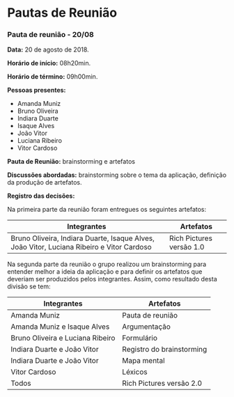 # Pautas de Reunião

### Pauta de reunião - 20/08

**Data:** 20 de agosto de 2018.

**Horário de início:** 08h20min.

**Horário de término:** 09h00min.

**Pessoas presentes:**
- Amanda Muniz
- Bruno Oliveira
- Indiara Duarte
- Isaque Alves
- João Vitor
- Luciana Ribeiro
- Vitor Cardoso

**Pauta de Reunião:** brainstorming e artefatos

**Discussões abordadas:** brainstorming sobre o tema da aplicação, definição da produção de artefatos.

**Registro das decisões:**

Na primeira parte da reunião foram entregues os seguintes artefatos:

|Integrantes|Artefatos|
|-----------|---------|
|Bruno Oliveira, Indiara Duarte, Isaque Alves, João Vitor, Luciana Ribeiro e Vitor Cardoso|Rich Pictures versão 1.0|

Na segunda parte da reunião o grupo realizou um brainstorming para entender melhor a ideia da aplicação e para definir os artefatos que deveriam ser produzidos pelos integrantes. Assim, como resultado desta divisão se tem:

|Integrantes|Artefatos|
|-----------|---------|
|Amanda Muniz|Pauta de reunião|
|Amanda Muniz e Isaque Alves|Argumentação|
|Bruno Oliveira e Luciana Ribeiro|Formulário|
|Indiara Duarte e João Vitor|Registro do brainstorming|
|Indiara Duarte e João Vitor|Mapa mental|
|Vitor Cardoso|Léxicos|
|Todos|Rich Pictures versão 2.0|
